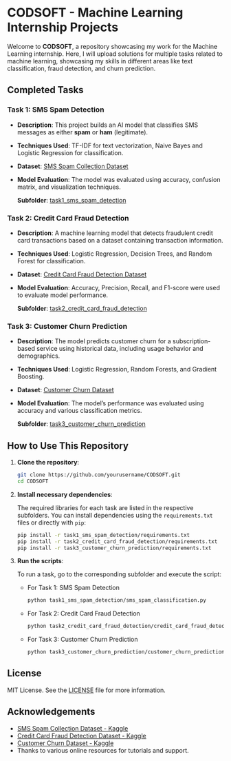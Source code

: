 # CODSOFT - Machine Learning Internship Projects

Welcome to **CODSOFT**, a repository showcasing my work for the Machine Learning internship. Here, I will upload solutions for multiple tasks related to machine learning, showcasing my skills in different areas like text classification, fraud detection, and churn prediction.

## Completed Tasks

### Task 1: SMS Spam Detection
- **Description**: This project builds an AI model that classifies SMS messages as either **spam** or **ham** (legitimate).
- **Techniques Used**: TF-IDF for text vectorization, Naive Bayes and Logistic Regression for classification.
- **Dataset**: [SMS Spam Collection Dataset](https://www.kaggle.com/datasets/uciml/sms-spam-collection-dataset)
- **Model Evaluation**: The model was evaluated using accuracy, confusion matrix, and visualization techniques.
  
   **Subfolder**: [task1_sms_spam_detection](task1_sms_spam_detection/)

### Task 2: Credit Card Fraud Detection
- **Description**: A machine learning model that detects fraudulent credit card transactions based on a dataset containing transaction information.
- **Techniques Used**: Logistic Regression, Decision Trees, and Random Forest for classification.
- **Dataset**: [Credit Card Fraud Detection Dataset](https://www.kaggle.com/datasets/kartik2112/fraud-detection)
- **Model Evaluation**: Accuracy, Precision, Recall, and F1-score were used to evaluate model performance.
  
   **Subfolder**: [task2_credit_card_fraud_detection](task2_credit_card_fraud_detection/)

### Task 3: Customer Churn Prediction
- **Description**: The model predicts customer churn for a subscription-based service using historical data, including usage behavior and demographics.
- **Techniques Used**: Logistic Regression, Random Forests, and Gradient Boosting.
- **Dataset**: [Customer Churn Dataset](https://www.kaggle.com/datasets/blastchar/telco-customer-churn)
- **Model Evaluation**: The model’s performance was evaluated using accuracy and various classification metrics.
  
   **Subfolder**: [task3_customer_churn_prediction](task3_customer_churn_prediction/)

## How to Use This Repository

1. **Clone the repository**:

    ```bash
    git clone https://github.com/yourusername/CODSOFT.git
    cd CODSOFT
    ```

2. **Install necessary dependencies**:

    The required libraries for each task are listed in the respective subfolders. You can install dependencies using the `requirements.txt` files or directly with `pip`:

    ```bash
    pip install -r task1_sms_spam_detection/requirements.txt
    pip install -r task2_credit_card_fraud_detection/requirements.txt
    pip install -r task3_customer_churn_prediction/requirements.txt
    ```

3. **Run the scripts**:
   
    To run a task, go to the corresponding subfolder and execute the script:

    - For Task 1: SMS Spam Detection
      ```bash
      python task1_sms_spam_detection/sms_spam_classification.py
      ```
    - For Task 2: Credit Card Fraud Detection
      ```bash
      python task2_credit_card_fraud_detection/credit_card_fraud_detection.py
      ```
    - For Task 3: Customer Churn Prediction
      ```bash
      python task3_customer_churn_prediction/customer_churn_prediction.py
      ```

## License

MIT License. See the [LICENSE](LICENSE) file for more information.

## Acknowledgements

* [SMS Spam Collection Dataset - Kaggle](https://www.kaggle.com/datasets/uciml/sms-spam-collection-dataset)
* [Credit Card Fraud Detection Dataset - Kaggle](https://www.kaggle.com/datasets/mlg-ulb/creditcardfraud)
* [Customer Churn Dataset - Kaggle](https://www.kaggle.com/datasets/blastchar/telco-customer-churn)
* Thanks to various online resources for tutorials and support.

